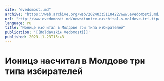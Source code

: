 ```yaml
---
site: "evedomosti.md"
archive: "https://web.archive.org/web/20240325110422/www.evedomosti.md/news/ionice-naschital-v-moldove-tri-tipa-izbiratelej"
url: "http://www.evedomosti.md/news/ionice-naschital-v-moldove-tri-tipa-izbiratelej"
language: ru
title: "Ионицэ насчитал в Молдове три типа избирателей"
publication: '[[Moldavskie Vedomosti]]'
published: 2023-11-23T15:43
---
```


# Ионицэ насчитал в Молдове три типа избирателей

